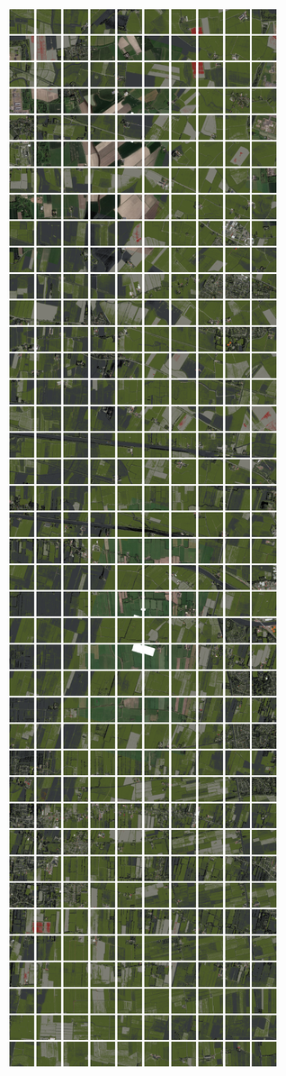 <html>
<div>
<img src="https://github.com/HakkaTjakka/NL_TILE_MAP/blob/main/18/644/-1068/r.6440.-10680.png" height="44" width="44">
<img src="https://github.com/HakkaTjakka/NL_TILE_MAP/blob/main/18/644/-1068/r.6441.-10680.png" height="44" width="44">
<img src="https://github.com/HakkaTjakka/NL_TILE_MAP/blob/main/18/644/-1068/r.6442.-10680.png" height="44" width="44">
<img src="https://github.com/HakkaTjakka/NL_TILE_MAP/blob/main/18/644/-1068/r.6443.-10680.png" height="44" width="44">
<img src="https://github.com/HakkaTjakka/NL_TILE_MAP/blob/main/18/644/-1068/r.6444.-10680.png" height="44" width="44">
<img src="https://github.com/HakkaTjakka/NL_TILE_MAP/blob/main/18/644/-1068/r.6445.-10680.png" height="44" width="44">
<img src="https://github.com/HakkaTjakka/NL_TILE_MAP/blob/main/18/644/-1068/r.6446.-10680.png" height="44" width="44">
<img src="https://github.com/HakkaTjakka/NL_TILE_MAP/blob/main/18/644/-1068/r.6447.-10680.png" height="44" width="44">
<img src="https://github.com/HakkaTjakka/NL_TILE_MAP/blob/main/18/644/-1068/r.6448.-10680.png" height="44" width="44">
<img src="https://github.com/HakkaTjakka/NL_TILE_MAP/blob/main/18/644/-1068/r.6449.-10680.png" height="44" width="44">
<img src="https://github.com/HakkaTjakka/NL_TILE_MAP/blob/main/18/645/-1068/r.6450.-10680.png" height="44" width="44">
<img src="https://github.com/HakkaTjakka/NL_TILE_MAP/blob/main/18/645/-1068/r.6451.-10680.png" height="44" width="44">
<img src="https://github.com/HakkaTjakka/NL_TILE_MAP/blob/main/18/645/-1068/r.6452.-10680.png" height="44" width="44">
<img src="https://github.com/HakkaTjakka/NL_TILE_MAP/blob/main/18/645/-1068/r.6453.-10680.png" height="44" width="44">
<img src="https://github.com/HakkaTjakka/NL_TILE_MAP/blob/main/18/645/-1068/r.6454.-10680.png" height="44" width="44">
<img src="https://github.com/HakkaTjakka/NL_TILE_MAP/blob/main/18/645/-1068/r.6455.-10680.png" height="44" width="44">
<img src="https://github.com/HakkaTjakka/NL_TILE_MAP/blob/main/18/645/-1068/r.6456.-10680.png" height="44" width="44">
<img src="https://github.com/HakkaTjakka/NL_TILE_MAP/blob/main/18/645/-1068/r.6457.-10680.png" height="44" width="44">
<img src="https://github.com/HakkaTjakka/NL_TILE_MAP/blob/main/18/645/-1068/r.6458.-10680.png" height="44" width="44">
<img src="https://github.com/HakkaTjakka/NL_TILE_MAP/blob/main/18/645/-1068/r.6459.-10680.png" height="44" width="44">
<br>
<img src="https://github.com/HakkaTjakka/NL_TILE_MAP/blob/main/18/644/-1068/r.6440.-10679.png" height="44" width="44">
<img src="https://github.com/HakkaTjakka/NL_TILE_MAP/blob/main/18/644/-1068/r.6441.-10679.png" height="44" width="44">
<img src="https://github.com/HakkaTjakka/NL_TILE_MAP/blob/main/18/644/-1068/r.6442.-10679.png" height="44" width="44">
<img src="https://github.com/HakkaTjakka/NL_TILE_MAP/blob/main/18/644/-1068/r.6443.-10679.png" height="44" width="44">
<img src="https://github.com/HakkaTjakka/NL_TILE_MAP/blob/main/18/644/-1068/r.6444.-10679.png" height="44" width="44">
<img src="https://github.com/HakkaTjakka/NL_TILE_MAP/blob/main/18/644/-1068/r.6445.-10679.png" height="44" width="44">
<img src="https://github.com/HakkaTjakka/NL_TILE_MAP/blob/main/18/644/-1068/r.6446.-10679.png" height="44" width="44">
<img src="https://github.com/HakkaTjakka/NL_TILE_MAP/blob/main/18/644/-1068/r.6447.-10679.png" height="44" width="44">
<img src="https://github.com/HakkaTjakka/NL_TILE_MAP/blob/main/18/644/-1068/r.6448.-10679.png" height="44" width="44">
<img src="https://github.com/HakkaTjakka/NL_TILE_MAP/blob/main/18/644/-1068/r.6449.-10679.png" height="44" width="44">
<img src="https://github.com/HakkaTjakka/NL_TILE_MAP/blob/main/18/645/-1068/r.6450.-10679.png" height="44" width="44">
<img src="https://github.com/HakkaTjakka/NL_TILE_MAP/blob/main/18/645/-1068/r.6451.-10679.png" height="44" width="44">
<img src="https://github.com/HakkaTjakka/NL_TILE_MAP/blob/main/18/645/-1068/r.6452.-10679.png" height="44" width="44">
<img src="https://github.com/HakkaTjakka/NL_TILE_MAP/blob/main/18/645/-1068/r.6453.-10679.png" height="44" width="44">
<img src="https://github.com/HakkaTjakka/NL_TILE_MAP/blob/main/18/645/-1068/r.6454.-10679.png" height="44" width="44">
<img src="https://github.com/HakkaTjakka/NL_TILE_MAP/blob/main/18/645/-1068/r.6455.-10679.png" height="44" width="44">
<img src="https://github.com/HakkaTjakka/NL_TILE_MAP/blob/main/18/645/-1068/r.6456.-10679.png" height="44" width="44">
<img src="https://github.com/HakkaTjakka/NL_TILE_MAP/blob/main/18/645/-1068/r.6457.-10679.png" height="44" width="44">
<img src="https://github.com/HakkaTjakka/NL_TILE_MAP/blob/main/18/645/-1068/r.6458.-10679.png" height="44" width="44">
<img src="https://github.com/HakkaTjakka/NL_TILE_MAP/blob/main/18/645/-1068/r.6459.-10679.png" height="44" width="44">
<br>
<img src="https://github.com/HakkaTjakka/NL_TILE_MAP/blob/main/18/644/-1068/r.6440.-10678.png" height="44" width="44">
<img src="https://github.com/HakkaTjakka/NL_TILE_MAP/blob/main/18/644/-1068/r.6441.-10678.png" height="44" width="44">
<img src="https://github.com/HakkaTjakka/NL_TILE_MAP/blob/main/18/644/-1068/r.6442.-10678.png" height="44" width="44">
<img src="https://github.com/HakkaTjakka/NL_TILE_MAP/blob/main/18/644/-1068/r.6443.-10678.png" height="44" width="44">
<img src="https://github.com/HakkaTjakka/NL_TILE_MAP/blob/main/18/644/-1068/r.6444.-10678.png" height="44" width="44">
<img src="https://github.com/HakkaTjakka/NL_TILE_MAP/blob/main/18/644/-1068/r.6445.-10678.png" height="44" width="44">
<img src="https://github.com/HakkaTjakka/NL_TILE_MAP/blob/main/18/644/-1068/r.6446.-10678.png" height="44" width="44">
<img src="https://github.com/HakkaTjakka/NL_TILE_MAP/blob/main/18/644/-1068/r.6447.-10678.png" height="44" width="44">
<img src="https://github.com/HakkaTjakka/NL_TILE_MAP/blob/main/18/644/-1068/r.6448.-10678.png" height="44" width="44">
<img src="https://github.com/HakkaTjakka/NL_TILE_MAP/blob/main/18/644/-1068/r.6449.-10678.png" height="44" width="44">
<img src="https://github.com/HakkaTjakka/NL_TILE_MAP/blob/main/18/645/-1068/r.6450.-10678.png" height="44" width="44">
<img src="https://github.com/HakkaTjakka/NL_TILE_MAP/blob/main/18/645/-1068/r.6451.-10678.png" height="44" width="44">
<img src="https://github.com/HakkaTjakka/NL_TILE_MAP/blob/main/18/645/-1068/r.6452.-10678.png" height="44" width="44">
<img src="https://github.com/HakkaTjakka/NL_TILE_MAP/blob/main/18/645/-1068/r.6453.-10678.png" height="44" width="44">
<img src="https://github.com/HakkaTjakka/NL_TILE_MAP/blob/main/18/645/-1068/r.6454.-10678.png" height="44" width="44">
<img src="https://github.com/HakkaTjakka/NL_TILE_MAP/blob/main/18/645/-1068/r.6455.-10678.png" height="44" width="44">
<img src="https://github.com/HakkaTjakka/NL_TILE_MAP/blob/main/18/645/-1068/r.6456.-10678.png" height="44" width="44">
<img src="https://github.com/HakkaTjakka/NL_TILE_MAP/blob/main/18/645/-1068/r.6457.-10678.png" height="44" width="44">
<img src="https://github.com/HakkaTjakka/NL_TILE_MAP/blob/main/18/645/-1068/r.6458.-10678.png" height="44" width="44">
<img src="https://github.com/HakkaTjakka/NL_TILE_MAP/blob/main/18/645/-1068/r.6459.-10678.png" height="44" width="44">
<br>
<img src="https://github.com/HakkaTjakka/NL_TILE_MAP/blob/main/18/644/-1068/r.6440.-10677.png" height="44" width="44">
<img src="https://github.com/HakkaTjakka/NL_TILE_MAP/blob/main/18/644/-1068/r.6441.-10677.png" height="44" width="44">
<img src="https://github.com/HakkaTjakka/NL_TILE_MAP/blob/main/18/644/-1068/r.6442.-10677.png" height="44" width="44">
<img src="https://github.com/HakkaTjakka/NL_TILE_MAP/blob/main/18/644/-1068/r.6443.-10677.png" height="44" width="44">
<img src="https://github.com/HakkaTjakka/NL_TILE_MAP/blob/main/18/644/-1068/r.6444.-10677.png" height="44" width="44">
<img src="https://github.com/HakkaTjakka/NL_TILE_MAP/blob/main/18/644/-1068/r.6445.-10677.png" height="44" width="44">
<img src="https://github.com/HakkaTjakka/NL_TILE_MAP/blob/main/18/644/-1068/r.6446.-10677.png" height="44" width="44">
<img src="https://github.com/HakkaTjakka/NL_TILE_MAP/blob/main/18/644/-1068/r.6447.-10677.png" height="44" width="44">
<img src="https://github.com/HakkaTjakka/NL_TILE_MAP/blob/main/18/644/-1068/r.6448.-10677.png" height="44" width="44">
<img src="https://github.com/HakkaTjakka/NL_TILE_MAP/blob/main/18/644/-1068/r.6449.-10677.png" height="44" width="44">
<img src="https://github.com/HakkaTjakka/NL_TILE_MAP/blob/main/18/645/-1068/r.6450.-10677.png" height="44" width="44">
<img src="https://github.com/HakkaTjakka/NL_TILE_MAP/blob/main/18/645/-1068/r.6451.-10677.png" height="44" width="44">
<img src="https://github.com/HakkaTjakka/NL_TILE_MAP/blob/main/18/645/-1068/r.6452.-10677.png" height="44" width="44">
<img src="https://github.com/HakkaTjakka/NL_TILE_MAP/blob/main/18/645/-1068/r.6453.-10677.png" height="44" width="44">
<img src="https://github.com/HakkaTjakka/NL_TILE_MAP/blob/main/18/645/-1068/r.6454.-10677.png" height="44" width="44">
<img src="https://github.com/HakkaTjakka/NL_TILE_MAP/blob/main/18/645/-1068/r.6455.-10677.png" height="44" width="44">
<img src="https://github.com/HakkaTjakka/NL_TILE_MAP/blob/main/18/645/-1068/r.6456.-10677.png" height="44" width="44">
<img src="https://github.com/HakkaTjakka/NL_TILE_MAP/blob/main/18/645/-1068/r.6457.-10677.png" height="44" width="44">
<img src="https://github.com/HakkaTjakka/NL_TILE_MAP/blob/main/18/645/-1068/r.6458.-10677.png" height="44" width="44">
<img src="https://github.com/HakkaTjakka/NL_TILE_MAP/blob/main/18/645/-1068/r.6459.-10677.png" height="44" width="44">
<br>
<img src="https://github.com/HakkaTjakka/NL_TILE_MAP/blob/main/18/644/-1068/r.6440.-10676.png" height="44" width="44">
<img src="https://github.com/HakkaTjakka/NL_TILE_MAP/blob/main/18/644/-1068/r.6441.-10676.png" height="44" width="44">
<img src="https://github.com/HakkaTjakka/NL_TILE_MAP/blob/main/18/644/-1068/r.6442.-10676.png" height="44" width="44">
<img src="https://github.com/HakkaTjakka/NL_TILE_MAP/blob/main/18/644/-1068/r.6443.-10676.png" height="44" width="44">
<img src="https://github.com/HakkaTjakka/NL_TILE_MAP/blob/main/18/644/-1068/r.6444.-10676.png" height="44" width="44">
<img src="https://github.com/HakkaTjakka/NL_TILE_MAP/blob/main/18/644/-1068/r.6445.-10676.png" height="44" width="44">
<img src="https://github.com/HakkaTjakka/NL_TILE_MAP/blob/main/18/644/-1068/r.6446.-10676.png" height="44" width="44">
<img src="https://github.com/HakkaTjakka/NL_TILE_MAP/blob/main/18/644/-1068/r.6447.-10676.png" height="44" width="44">
<img src="https://github.com/HakkaTjakka/NL_TILE_MAP/blob/main/18/644/-1068/r.6448.-10676.png" height="44" width="44">
<img src="https://github.com/HakkaTjakka/NL_TILE_MAP/blob/main/18/644/-1068/r.6449.-10676.png" height="44" width="44">
<img src="https://github.com/HakkaTjakka/NL_TILE_MAP/blob/main/18/645/-1068/r.6450.-10676.png" height="44" width="44">
<img src="https://github.com/HakkaTjakka/NL_TILE_MAP/blob/main/18/645/-1068/r.6451.-10676.png" height="44" width="44">
<img src="https://github.com/HakkaTjakka/NL_TILE_MAP/blob/main/18/645/-1068/r.6452.-10676.png" height="44" width="44">
<img src="https://github.com/HakkaTjakka/NL_TILE_MAP/blob/main/18/645/-1068/r.6453.-10676.png" height="44" width="44">
<img src="https://github.com/HakkaTjakka/NL_TILE_MAP/blob/main/18/645/-1068/r.6454.-10676.png" height="44" width="44">
<img src="https://github.com/HakkaTjakka/NL_TILE_MAP/blob/main/18/645/-1068/r.6455.-10676.png" height="44" width="44">
<img src="https://github.com/HakkaTjakka/NL_TILE_MAP/blob/main/18/645/-1068/r.6456.-10676.png" height="44" width="44">
<img src="https://github.com/HakkaTjakka/NL_TILE_MAP/blob/main/18/645/-1068/r.6457.-10676.png" height="44" width="44">
<img src="https://github.com/HakkaTjakka/NL_TILE_MAP/blob/main/18/645/-1068/r.6458.-10676.png" height="44" width="44">
<img src="https://github.com/HakkaTjakka/NL_TILE_MAP/blob/main/18/645/-1068/r.6459.-10676.png" height="44" width="44">
<br>
<img src="https://github.com/HakkaTjakka/NL_TILE_MAP/blob/main/18/644/-1068/r.6440.-10675.png" height="44" width="44">
<img src="https://github.com/HakkaTjakka/NL_TILE_MAP/blob/main/18/644/-1068/r.6441.-10675.png" height="44" width="44">
<img src="https://github.com/HakkaTjakka/NL_TILE_MAP/blob/main/18/644/-1068/r.6442.-10675.png" height="44" width="44">
<img src="https://github.com/HakkaTjakka/NL_TILE_MAP/blob/main/18/644/-1068/r.6443.-10675.png" height="44" width="44">
<img src="https://github.com/HakkaTjakka/NL_TILE_MAP/blob/main/18/644/-1068/r.6444.-10675.png" height="44" width="44">
<img src="https://github.com/HakkaTjakka/NL_TILE_MAP/blob/main/18/644/-1068/r.6445.-10675.png" height="44" width="44">
<img src="https://github.com/HakkaTjakka/NL_TILE_MAP/blob/main/18/644/-1068/r.6446.-10675.png" height="44" width="44">
<img src="https://github.com/HakkaTjakka/NL_TILE_MAP/blob/main/18/644/-1068/r.6447.-10675.png" height="44" width="44">
<img src="https://github.com/HakkaTjakka/NL_TILE_MAP/blob/main/18/644/-1068/r.6448.-10675.png" height="44" width="44">
<img src="https://github.com/HakkaTjakka/NL_TILE_MAP/blob/main/18/644/-1068/r.6449.-10675.png" height="44" width="44">
<img src="https://github.com/HakkaTjakka/NL_TILE_MAP/blob/main/18/645/-1068/r.6450.-10675.png" height="44" width="44">
<img src="https://github.com/HakkaTjakka/NL_TILE_MAP/blob/main/18/645/-1068/r.6451.-10675.png" height="44" width="44">
<img src="https://github.com/HakkaTjakka/NL_TILE_MAP/blob/main/18/645/-1068/r.6452.-10675.png" height="44" width="44">
<img src="https://github.com/HakkaTjakka/NL_TILE_MAP/blob/main/18/645/-1068/r.6453.-10675.png" height="44" width="44">
<img src="https://github.com/HakkaTjakka/NL_TILE_MAP/blob/main/18/645/-1068/r.6454.-10675.png" height="44" width="44">
<img src="https://github.com/HakkaTjakka/NL_TILE_MAP/blob/main/18/645/-1068/r.6455.-10675.png" height="44" width="44">
<img src="https://github.com/HakkaTjakka/NL_TILE_MAP/blob/main/18/645/-1068/r.6456.-10675.png" height="44" width="44">
<img src="https://github.com/HakkaTjakka/NL_TILE_MAP/blob/main/18/645/-1068/r.6457.-10675.png" height="44" width="44">
<img src="https://github.com/HakkaTjakka/NL_TILE_MAP/blob/main/18/645/-1068/r.6458.-10675.png" height="44" width="44">
<img src="https://github.com/HakkaTjakka/NL_TILE_MAP/blob/main/18/645/-1068/r.6459.-10675.png" height="44" width="44">
<br>
<img src="https://github.com/HakkaTjakka/NL_TILE_MAP/blob/main/18/644/-1068/r.6440.-10674.png" height="44" width="44">
<img src="https://github.com/HakkaTjakka/NL_TILE_MAP/blob/main/18/644/-1068/r.6441.-10674.png" height="44" width="44">
<img src="https://github.com/HakkaTjakka/NL_TILE_MAP/blob/main/18/644/-1068/r.6442.-10674.png" height="44" width="44">
<img src="https://github.com/HakkaTjakka/NL_TILE_MAP/blob/main/18/644/-1068/r.6443.-10674.png" height="44" width="44">
<img src="https://github.com/HakkaTjakka/NL_TILE_MAP/blob/main/18/644/-1068/r.6444.-10674.png" height="44" width="44">
<img src="https://github.com/HakkaTjakka/NL_TILE_MAP/blob/main/18/644/-1068/r.6445.-10674.png" height="44" width="44">
<img src="https://github.com/HakkaTjakka/NL_TILE_MAP/blob/main/18/644/-1068/r.6446.-10674.png" height="44" width="44">
<img src="https://github.com/HakkaTjakka/NL_TILE_MAP/blob/main/18/644/-1068/r.6447.-10674.png" height="44" width="44">
<img src="https://github.com/HakkaTjakka/NL_TILE_MAP/blob/main/18/644/-1068/r.6448.-10674.png" height="44" width="44">
<img src="https://github.com/HakkaTjakka/NL_TILE_MAP/blob/main/18/644/-1068/r.6449.-10674.png" height="44" width="44">
<img src="https://github.com/HakkaTjakka/NL_TILE_MAP/blob/main/18/645/-1068/r.6450.-10674.png" height="44" width="44">
<img src="https://github.com/HakkaTjakka/NL_TILE_MAP/blob/main/18/645/-1068/r.6451.-10674.png" height="44" width="44">
<img src="https://github.com/HakkaTjakka/NL_TILE_MAP/blob/main/18/645/-1068/r.6452.-10674.png" height="44" width="44">
<img src="https://github.com/HakkaTjakka/NL_TILE_MAP/blob/main/18/645/-1068/r.6453.-10674.png" height="44" width="44">
<img src="https://github.com/HakkaTjakka/NL_TILE_MAP/blob/main/18/645/-1068/r.6454.-10674.png" height="44" width="44">
<img src="https://github.com/HakkaTjakka/NL_TILE_MAP/blob/main/18/645/-1068/r.6455.-10674.png" height="44" width="44">
<img src="https://github.com/HakkaTjakka/NL_TILE_MAP/blob/main/18/645/-1068/r.6456.-10674.png" height="44" width="44">
<img src="https://github.com/HakkaTjakka/NL_TILE_MAP/blob/main/18/645/-1068/r.6457.-10674.png" height="44" width="44">
<img src="https://github.com/HakkaTjakka/NL_TILE_MAP/blob/main/18/645/-1068/r.6458.-10674.png" height="44" width="44">
<img src="https://github.com/HakkaTjakka/NL_TILE_MAP/blob/main/18/645/-1068/r.6459.-10674.png" height="44" width="44">
<br>
<img src="https://github.com/HakkaTjakka/NL_TILE_MAP/blob/main/18/644/-1068/r.6440.-10673.png" height="44" width="44">
<img src="https://github.com/HakkaTjakka/NL_TILE_MAP/blob/main/18/644/-1068/r.6441.-10673.png" height="44" width="44">
<img src="https://github.com/HakkaTjakka/NL_TILE_MAP/blob/main/18/644/-1068/r.6442.-10673.png" height="44" width="44">
<img src="https://github.com/HakkaTjakka/NL_TILE_MAP/blob/main/18/644/-1068/r.6443.-10673.png" height="44" width="44">
<img src="https://github.com/HakkaTjakka/NL_TILE_MAP/blob/main/18/644/-1068/r.6444.-10673.png" height="44" width="44">
<img src="https://github.com/HakkaTjakka/NL_TILE_MAP/blob/main/18/644/-1068/r.6445.-10673.png" height="44" width="44">
<img src="https://github.com/HakkaTjakka/NL_TILE_MAP/blob/main/18/644/-1068/r.6446.-10673.png" height="44" width="44">
<img src="https://github.com/HakkaTjakka/NL_TILE_MAP/blob/main/18/644/-1068/r.6447.-10673.png" height="44" width="44">
<img src="https://github.com/HakkaTjakka/NL_TILE_MAP/blob/main/18/644/-1068/r.6448.-10673.png" height="44" width="44">
<img src="https://github.com/HakkaTjakka/NL_TILE_MAP/blob/main/18/644/-1068/r.6449.-10673.png" height="44" width="44">
<img src="https://github.com/HakkaTjakka/NL_TILE_MAP/blob/main/18/645/-1068/r.6450.-10673.png" height="44" width="44">
<img src="https://github.com/HakkaTjakka/NL_TILE_MAP/blob/main/18/645/-1068/r.6451.-10673.png" height="44" width="44">
<img src="https://github.com/HakkaTjakka/NL_TILE_MAP/blob/main/18/645/-1068/r.6452.-10673.png" height="44" width="44">
<img src="https://github.com/HakkaTjakka/NL_TILE_MAP/blob/main/18/645/-1068/r.6453.-10673.png" height="44" width="44">
<img src="https://github.com/HakkaTjakka/NL_TILE_MAP/blob/main/18/645/-1068/r.6454.-10673.png" height="44" width="44">
<img src="https://github.com/HakkaTjakka/NL_TILE_MAP/blob/main/18/645/-1068/r.6455.-10673.png" height="44" width="44">
<img src="https://github.com/HakkaTjakka/NL_TILE_MAP/blob/main/18/645/-1068/r.6456.-10673.png" height="44" width="44">
<img src="https://github.com/HakkaTjakka/NL_TILE_MAP/blob/main/18/645/-1068/r.6457.-10673.png" height="44" width="44">
<img src="https://github.com/HakkaTjakka/NL_TILE_MAP/blob/main/18/645/-1068/r.6458.-10673.png" height="44" width="44">
<img src="https://github.com/HakkaTjakka/NL_TILE_MAP/blob/main/18/645/-1068/r.6459.-10673.png" height="44" width="44">
<br>
<img src="https://github.com/HakkaTjakka/NL_TILE_MAP/blob/main/18/644/-1068/r.6440.-10672.png" height="44" width="44">
<img src="https://github.com/HakkaTjakka/NL_TILE_MAP/blob/main/18/644/-1068/r.6441.-10672.png" height="44" width="44">
<img src="https://github.com/HakkaTjakka/NL_TILE_MAP/blob/main/18/644/-1068/r.6442.-10672.png" height="44" width="44">
<img src="https://github.com/HakkaTjakka/NL_TILE_MAP/blob/main/18/644/-1068/r.6443.-10672.png" height="44" width="44">
<img src="https://github.com/HakkaTjakka/NL_TILE_MAP/blob/main/18/644/-1068/r.6444.-10672.png" height="44" width="44">
<img src="https://github.com/HakkaTjakka/NL_TILE_MAP/blob/main/18/644/-1068/r.6445.-10672.png" height="44" width="44">
<img src="https://github.com/HakkaTjakka/NL_TILE_MAP/blob/main/18/644/-1068/r.6446.-10672.png" height="44" width="44">
<img src="https://github.com/HakkaTjakka/NL_TILE_MAP/blob/main/18/644/-1068/r.6447.-10672.png" height="44" width="44">
<img src="https://github.com/HakkaTjakka/NL_TILE_MAP/blob/main/18/644/-1068/r.6448.-10672.png" height="44" width="44">
<img src="https://github.com/HakkaTjakka/NL_TILE_MAP/blob/main/18/644/-1068/r.6449.-10672.png" height="44" width="44">
<img src="https://github.com/HakkaTjakka/NL_TILE_MAP/blob/main/18/645/-1068/r.6450.-10672.png" height="44" width="44">
<img src="https://github.com/HakkaTjakka/NL_TILE_MAP/blob/main/18/645/-1068/r.6451.-10672.png" height="44" width="44">
<img src="https://github.com/HakkaTjakka/NL_TILE_MAP/blob/main/18/645/-1068/r.6452.-10672.png" height="44" width="44">
<img src="https://github.com/HakkaTjakka/NL_TILE_MAP/blob/main/18/645/-1068/r.6453.-10672.png" height="44" width="44">
<img src="https://github.com/HakkaTjakka/NL_TILE_MAP/blob/main/18/645/-1068/r.6454.-10672.png" height="44" width="44">
<img src="https://github.com/HakkaTjakka/NL_TILE_MAP/blob/main/18/645/-1068/r.6455.-10672.png" height="44" width="44">
<img src="https://github.com/HakkaTjakka/NL_TILE_MAP/blob/main/18/645/-1068/r.6456.-10672.png" height="44" width="44">
<img src="https://github.com/HakkaTjakka/NL_TILE_MAP/blob/main/18/645/-1068/r.6457.-10672.png" height="44" width="44">
<img src="https://github.com/HakkaTjakka/NL_TILE_MAP/blob/main/18/645/-1068/r.6458.-10672.png" height="44" width="44">
<img src="https://github.com/HakkaTjakka/NL_TILE_MAP/blob/main/18/645/-1068/r.6459.-10672.png" height="44" width="44">
<br>
<img src="https://github.com/HakkaTjakka/NL_TILE_MAP/blob/main/18/644/-1068/r.6440.-10671.png" height="44" width="44">
<img src="https://github.com/HakkaTjakka/NL_TILE_MAP/blob/main/18/644/-1068/r.6441.-10671.png" height="44" width="44">
<img src="https://github.com/HakkaTjakka/NL_TILE_MAP/blob/main/18/644/-1068/r.6442.-10671.png" height="44" width="44">
<img src="https://github.com/HakkaTjakka/NL_TILE_MAP/blob/main/18/644/-1068/r.6443.-10671.png" height="44" width="44">
<img src="https://github.com/HakkaTjakka/NL_TILE_MAP/blob/main/18/644/-1068/r.6444.-10671.png" height="44" width="44">
<img src="https://github.com/HakkaTjakka/NL_TILE_MAP/blob/main/18/644/-1068/r.6445.-10671.png" height="44" width="44">
<img src="https://github.com/HakkaTjakka/NL_TILE_MAP/blob/main/18/644/-1068/r.6446.-10671.png" height="44" width="44">
<img src="https://github.com/HakkaTjakka/NL_TILE_MAP/blob/main/18/644/-1068/r.6447.-10671.png" height="44" width="44">
<img src="https://github.com/HakkaTjakka/NL_TILE_MAP/blob/main/18/644/-1068/r.6448.-10671.png" height="44" width="44">
<img src="https://github.com/HakkaTjakka/NL_TILE_MAP/blob/main/18/644/-1068/r.6449.-10671.png" height="44" width="44">
<img src="https://github.com/HakkaTjakka/NL_TILE_MAP/blob/main/18/645/-1068/r.6450.-10671.png" height="44" width="44">
<img src="https://github.com/HakkaTjakka/NL_TILE_MAP/blob/main/18/645/-1068/r.6451.-10671.png" height="44" width="44">
<img src="https://github.com/HakkaTjakka/NL_TILE_MAP/blob/main/18/645/-1068/r.6452.-10671.png" height="44" width="44">
<img src="https://github.com/HakkaTjakka/NL_TILE_MAP/blob/main/18/645/-1068/r.6453.-10671.png" height="44" width="44">
<img src="https://github.com/HakkaTjakka/NL_TILE_MAP/blob/main/18/645/-1068/r.6454.-10671.png" height="44" width="44">
<img src="https://github.com/HakkaTjakka/NL_TILE_MAP/blob/main/18/645/-1068/r.6455.-10671.png" height="44" width="44">
<img src="https://github.com/HakkaTjakka/NL_TILE_MAP/blob/main/18/645/-1068/r.6456.-10671.png" height="44" width="44">
<img src="https://github.com/HakkaTjakka/NL_TILE_MAP/blob/main/18/645/-1068/r.6457.-10671.png" height="44" width="44">
<img src="https://github.com/HakkaTjakka/NL_TILE_MAP/blob/main/18/645/-1068/r.6458.-10671.png" height="44" width="44">
<img src="https://github.com/HakkaTjakka/NL_TILE_MAP/blob/main/18/645/-1068/r.6459.-10671.png" height="44" width="44">
<br>
<img src="https://github.com/HakkaTjakka/NL_TILE_MAP/blob/main/18/644/-1067/r.6440.-10670.png" height="44" width="44">
<img src="https://github.com/HakkaTjakka/NL_TILE_MAP/blob/main/18/644/-1067/r.6441.-10670.png" height="44" width="44">
<img src="https://github.com/HakkaTjakka/NL_TILE_MAP/blob/main/18/644/-1067/r.6442.-10670.png" height="44" width="44">
<img src="https://github.com/HakkaTjakka/NL_TILE_MAP/blob/main/18/644/-1067/r.6443.-10670.png" height="44" width="44">
<img src="https://github.com/HakkaTjakka/NL_TILE_MAP/blob/main/18/644/-1067/r.6444.-10670.png" height="44" width="44">
<img src="https://github.com/HakkaTjakka/NL_TILE_MAP/blob/main/18/644/-1067/r.6445.-10670.png" height="44" width="44">
<img src="https://github.com/HakkaTjakka/NL_TILE_MAP/blob/main/18/644/-1067/r.6446.-10670.png" height="44" width="44">
<img src="https://github.com/HakkaTjakka/NL_TILE_MAP/blob/main/18/644/-1067/r.6447.-10670.png" height="44" width="44">
<img src="https://github.com/HakkaTjakka/NL_TILE_MAP/blob/main/18/644/-1067/r.6448.-10670.png" height="44" width="44">
<img src="https://github.com/HakkaTjakka/NL_TILE_MAP/blob/main/18/644/-1067/r.6449.-10670.png" height="44" width="44">
<img src="https://github.com/HakkaTjakka/NL_TILE_MAP/blob/main/18/645/-1067/r.6450.-10670.png" height="44" width="44">
<img src="https://github.com/HakkaTjakka/NL_TILE_MAP/blob/main/18/645/-1067/r.6451.-10670.png" height="44" width="44">
<img src="https://github.com/HakkaTjakka/NL_TILE_MAP/blob/main/18/645/-1067/r.6452.-10670.png" height="44" width="44">
<img src="https://github.com/HakkaTjakka/NL_TILE_MAP/blob/main/18/645/-1067/r.6453.-10670.png" height="44" width="44">
<img src="https://github.com/HakkaTjakka/NL_TILE_MAP/blob/main/18/645/-1067/r.6454.-10670.png" height="44" width="44">
<img src="https://github.com/HakkaTjakka/NL_TILE_MAP/blob/main/18/645/-1067/r.6455.-10670.png" height="44" width="44">
<img src="https://github.com/HakkaTjakka/NL_TILE_MAP/blob/main/18/645/-1067/r.6456.-10670.png" height="44" width="44">
<img src="https://github.com/HakkaTjakka/NL_TILE_MAP/blob/main/18/645/-1067/r.6457.-10670.png" height="44" width="44">
<img src="https://github.com/HakkaTjakka/NL_TILE_MAP/blob/main/18/645/-1067/r.6458.-10670.png" height="44" width="44">
<img src="https://github.com/HakkaTjakka/NL_TILE_MAP/blob/main/18/645/-1067/r.6459.-10670.png" height="44" width="44">
<br>
<img src="https://github.com/HakkaTjakka/NL_TILE_MAP/blob/main/18/644/-1067/r.6440.-10669.png" height="44" width="44">
<img src="https://github.com/HakkaTjakka/NL_TILE_MAP/blob/main/18/644/-1067/r.6441.-10669.png" height="44" width="44">
<img src="https://github.com/HakkaTjakka/NL_TILE_MAP/blob/main/18/644/-1067/r.6442.-10669.png" height="44" width="44">
<img src="https://github.com/HakkaTjakka/NL_TILE_MAP/blob/main/18/644/-1067/r.6443.-10669.png" height="44" width="44">
<img src="https://github.com/HakkaTjakka/NL_TILE_MAP/blob/main/18/644/-1067/r.6444.-10669.png" height="44" width="44">
<img src="https://github.com/HakkaTjakka/NL_TILE_MAP/blob/main/18/644/-1067/r.6445.-10669.png" height="44" width="44">
<img src="https://github.com/HakkaTjakka/NL_TILE_MAP/blob/main/18/644/-1067/r.6446.-10669.png" height="44" width="44">
<img src="https://github.com/HakkaTjakka/NL_TILE_MAP/blob/main/18/644/-1067/r.6447.-10669.png" height="44" width="44">
<img src="https://github.com/HakkaTjakka/NL_TILE_MAP/blob/main/18/644/-1067/r.6448.-10669.png" height="44" width="44">
<img src="https://github.com/HakkaTjakka/NL_TILE_MAP/blob/main/18/644/-1067/r.6449.-10669.png" height="44" width="44">
<img src="https://github.com/HakkaTjakka/NL_TILE_MAP/blob/main/18/645/-1067/r.6450.-10669.png" height="44" width="44">
<img src="https://github.com/HakkaTjakka/NL_TILE_MAP/blob/main/18/645/-1067/r.6451.-10669.png" height="44" width="44">
<img src="https://github.com/HakkaTjakka/NL_TILE_MAP/blob/main/18/645/-1067/r.6452.-10669.png" height="44" width="44">
<img src="https://github.com/HakkaTjakka/NL_TILE_MAP/blob/main/18/645/-1067/r.6453.-10669.png" height="44" width="44">
<img src="https://github.com/HakkaTjakka/NL_TILE_MAP/blob/main/18/645/-1067/r.6454.-10669.png" height="44" width="44">
<img src="https://github.com/HakkaTjakka/NL_TILE_MAP/blob/main/18/645/-1067/r.6455.-10669.png" height="44" width="44">
<img src="https://github.com/HakkaTjakka/NL_TILE_MAP/blob/main/18/645/-1067/r.6456.-10669.png" height="44" width="44">
<img src="https://github.com/HakkaTjakka/NL_TILE_MAP/blob/main/18/645/-1067/r.6457.-10669.png" height="44" width="44">
<img src="https://github.com/HakkaTjakka/NL_TILE_MAP/blob/main/18/645/-1067/r.6458.-10669.png" height="44" width="44">
<img src="https://github.com/HakkaTjakka/NL_TILE_MAP/blob/main/18/645/-1067/r.6459.-10669.png" height="44" width="44">
<br>
<img src="https://github.com/HakkaTjakka/NL_TILE_MAP/blob/main/18/644/-1067/r.6440.-10668.png" height="44" width="44">
<img src="https://github.com/HakkaTjakka/NL_TILE_MAP/blob/main/18/644/-1067/r.6441.-10668.png" height="44" width="44">
<img src="https://github.com/HakkaTjakka/NL_TILE_MAP/blob/main/18/644/-1067/r.6442.-10668.png" height="44" width="44">
<img src="https://github.com/HakkaTjakka/NL_TILE_MAP/blob/main/18/644/-1067/r.6443.-10668.png" height="44" width="44">
<img src="https://github.com/HakkaTjakka/NL_TILE_MAP/blob/main/18/644/-1067/r.6444.-10668.png" height="44" width="44">
<img src="https://github.com/HakkaTjakka/NL_TILE_MAP/blob/main/18/644/-1067/r.6445.-10668.png" height="44" width="44">
<img src="https://github.com/HakkaTjakka/NL_TILE_MAP/blob/main/18/644/-1067/r.6446.-10668.png" height="44" width="44">
<img src="https://github.com/HakkaTjakka/NL_TILE_MAP/blob/main/18/644/-1067/r.6447.-10668.png" height="44" width="44">
<img src="https://github.com/HakkaTjakka/NL_TILE_MAP/blob/main/18/644/-1067/r.6448.-10668.png" height="44" width="44">
<img src="https://github.com/HakkaTjakka/NL_TILE_MAP/blob/main/18/644/-1067/r.6449.-10668.png" height="44" width="44">
<img src="https://github.com/HakkaTjakka/NL_TILE_MAP/blob/main/18/645/-1067/r.6450.-10668.png" height="44" width="44">
<img src="https://github.com/HakkaTjakka/NL_TILE_MAP/blob/main/18/645/-1067/r.6451.-10668.png" height="44" width="44">
<img src="https://github.com/HakkaTjakka/NL_TILE_MAP/blob/main/18/645/-1067/r.6452.-10668.png" height="44" width="44">
<img src="https://github.com/HakkaTjakka/NL_TILE_MAP/blob/main/18/645/-1067/r.6453.-10668.png" height="44" width="44">
<img src="https://github.com/HakkaTjakka/NL_TILE_MAP/blob/main/18/645/-1067/r.6454.-10668.png" height="44" width="44">
<img src="https://github.com/HakkaTjakka/NL_TILE_MAP/blob/main/18/645/-1067/r.6455.-10668.png" height="44" width="44">
<img src="https://github.com/HakkaTjakka/NL_TILE_MAP/blob/main/18/645/-1067/r.6456.-10668.png" height="44" width="44">
<img src="https://github.com/HakkaTjakka/NL_TILE_MAP/blob/main/18/645/-1067/r.6457.-10668.png" height="44" width="44">
<img src="https://github.com/HakkaTjakka/NL_TILE_MAP/blob/main/18/645/-1067/r.6458.-10668.png" height="44" width="44">
<img src="https://github.com/HakkaTjakka/NL_TILE_MAP/blob/main/18/645/-1067/r.6459.-10668.png" height="44" width="44">
<br>
<img src="https://github.com/HakkaTjakka/NL_TILE_MAP/blob/main/18/644/-1067/r.6440.-10667.png" height="44" width="44">
<img src="https://github.com/HakkaTjakka/NL_TILE_MAP/blob/main/18/644/-1067/r.6441.-10667.png" height="44" width="44">
<img src="https://github.com/HakkaTjakka/NL_TILE_MAP/blob/main/18/644/-1067/r.6442.-10667.png" height="44" width="44">
<img src="https://github.com/HakkaTjakka/NL_TILE_MAP/blob/main/18/644/-1067/r.6443.-10667.png" height="44" width="44">
<img src="https://github.com/HakkaTjakka/NL_TILE_MAP/blob/main/18/644/-1067/r.6444.-10667.png" height="44" width="44">
<img src="https://github.com/HakkaTjakka/NL_TILE_MAP/blob/main/18/644/-1067/r.6445.-10667.png" height="44" width="44">
<img src="https://github.com/HakkaTjakka/NL_TILE_MAP/blob/main/18/644/-1067/r.6446.-10667.png" height="44" width="44">
<img src="https://github.com/HakkaTjakka/NL_TILE_MAP/blob/main/18/644/-1067/r.6447.-10667.png" height="44" width="44">
<img src="https://github.com/HakkaTjakka/NL_TILE_MAP/blob/main/18/644/-1067/r.6448.-10667.png" height="44" width="44">
<img src="https://github.com/HakkaTjakka/NL_TILE_MAP/blob/main/18/644/-1067/r.6449.-10667.png" height="44" width="44">
<img src="https://github.com/HakkaTjakka/NL_TILE_MAP/blob/main/18/645/-1067/r.6450.-10667.png" height="44" width="44">
<img src="https://github.com/HakkaTjakka/NL_TILE_MAP/blob/main/18/645/-1067/r.6451.-10667.png" height="44" width="44">
<img src="https://github.com/HakkaTjakka/NL_TILE_MAP/blob/main/18/645/-1067/r.6452.-10667.png" height="44" width="44">
<img src="https://github.com/HakkaTjakka/NL_TILE_MAP/blob/main/18/645/-1067/r.6453.-10667.png" height="44" width="44">
<img src="https://github.com/HakkaTjakka/NL_TILE_MAP/blob/main/18/645/-1067/r.6454.-10667.png" height="44" width="44">
<img src="https://github.com/HakkaTjakka/NL_TILE_MAP/blob/main/18/645/-1067/r.6455.-10667.png" height="44" width="44">
<img src="https://github.com/HakkaTjakka/NL_TILE_MAP/blob/main/18/645/-1067/r.6456.-10667.png" height="44" width="44">
<img src="https://github.com/HakkaTjakka/NL_TILE_MAP/blob/main/18/645/-1067/r.6457.-10667.png" height="44" width="44">
<img src="https://github.com/HakkaTjakka/NL_TILE_MAP/blob/main/18/645/-1067/r.6458.-10667.png" height="44" width="44">
<img src="https://github.com/HakkaTjakka/NL_TILE_MAP/blob/main/18/645/-1067/r.6459.-10667.png" height="44" width="44">
<br>
<img src="https://github.com/HakkaTjakka/NL_TILE_MAP/blob/main/18/644/-1067/r.6440.-10666.png" height="44" width="44">
<img src="https://github.com/HakkaTjakka/NL_TILE_MAP/blob/main/18/644/-1067/r.6441.-10666.png" height="44" width="44">
<img src="https://github.com/HakkaTjakka/NL_TILE_MAP/blob/main/18/644/-1067/r.6442.-10666.png" height="44" width="44">
<img src="https://github.com/HakkaTjakka/NL_TILE_MAP/blob/main/18/644/-1067/r.6443.-10666.png" height="44" width="44">
<img src="https://github.com/HakkaTjakka/NL_TILE_MAP/blob/main/18/644/-1067/r.6444.-10666.png" height="44" width="44">
<img src="https://github.com/HakkaTjakka/NL_TILE_MAP/blob/main/18/644/-1067/r.6445.-10666.png" height="44" width="44">
<img src="https://github.com/HakkaTjakka/NL_TILE_MAP/blob/main/18/644/-1067/r.6446.-10666.png" height="44" width="44">
<img src="https://github.com/HakkaTjakka/NL_TILE_MAP/blob/main/18/644/-1067/r.6447.-10666.png" height="44" width="44">
<img src="https://github.com/HakkaTjakka/NL_TILE_MAP/blob/main/18/644/-1067/r.6448.-10666.png" height="44" width="44">
<img src="https://github.com/HakkaTjakka/NL_TILE_MAP/blob/main/18/644/-1067/r.6449.-10666.png" height="44" width="44">
<img src="https://github.com/HakkaTjakka/NL_TILE_MAP/blob/main/18/645/-1067/r.6450.-10666.png" height="44" width="44">
<img src="https://github.com/HakkaTjakka/NL_TILE_MAP/blob/main/18/645/-1067/r.6451.-10666.png" height="44" width="44">
<img src="https://github.com/HakkaTjakka/NL_TILE_MAP/blob/main/18/645/-1067/r.6452.-10666.png" height="44" width="44">
<img src="https://github.com/HakkaTjakka/NL_TILE_MAP/blob/main/18/645/-1067/r.6453.-10666.png" height="44" width="44">
<img src="https://github.com/HakkaTjakka/NL_TILE_MAP/blob/main/18/645/-1067/r.6454.-10666.png" height="44" width="44">
<img src="https://github.com/HakkaTjakka/NL_TILE_MAP/blob/main/18/645/-1067/r.6455.-10666.png" height="44" width="44">
<img src="https://github.com/HakkaTjakka/NL_TILE_MAP/blob/main/18/645/-1067/r.6456.-10666.png" height="44" width="44">
<img src="https://github.com/HakkaTjakka/NL_TILE_MAP/blob/main/18/645/-1067/r.6457.-10666.png" height="44" width="44">
<img src="https://github.com/HakkaTjakka/NL_TILE_MAP/blob/main/18/645/-1067/r.6458.-10666.png" height="44" width="44">
<img src="https://github.com/HakkaTjakka/NL_TILE_MAP/blob/main/18/645/-1067/r.6459.-10666.png" height="44" width="44">
<br>
<img src="https://github.com/HakkaTjakka/NL_TILE_MAP/blob/main/18/644/-1067/r.6440.-10665.png" height="44" width="44">
<img src="https://github.com/HakkaTjakka/NL_TILE_MAP/blob/main/18/644/-1067/r.6441.-10665.png" height="44" width="44">
<img src="https://github.com/HakkaTjakka/NL_TILE_MAP/blob/main/18/644/-1067/r.6442.-10665.png" height="44" width="44">
<img src="https://github.com/HakkaTjakka/NL_TILE_MAP/blob/main/18/644/-1067/r.6443.-10665.png" height="44" width="44">
<img src="https://github.com/HakkaTjakka/NL_TILE_MAP/blob/main/18/644/-1067/r.6444.-10665.png" height="44" width="44">
<img src="https://github.com/HakkaTjakka/NL_TILE_MAP/blob/main/18/644/-1067/r.6445.-10665.png" height="44" width="44">
<img src="https://github.com/HakkaTjakka/NL_TILE_MAP/blob/main/18/644/-1067/r.6446.-10665.png" height="44" width="44">
<img src="https://github.com/HakkaTjakka/NL_TILE_MAP/blob/main/18/644/-1067/r.6447.-10665.png" height="44" width="44">
<img src="https://github.com/HakkaTjakka/NL_TILE_MAP/blob/main/18/644/-1067/r.6448.-10665.png" height="44" width="44">
<img src="https://github.com/HakkaTjakka/NL_TILE_MAP/blob/main/18/644/-1067/r.6449.-10665.png" height="44" width="44">
<img src="https://github.com/HakkaTjakka/NL_TILE_MAP/blob/main/18/645/-1067/r.6450.-10665.png" height="44" width="44">
<img src="https://github.com/HakkaTjakka/NL_TILE_MAP/blob/main/18/645/-1067/r.6451.-10665.png" height="44" width="44">
<img src="https://github.com/HakkaTjakka/NL_TILE_MAP/blob/main/18/645/-1067/r.6452.-10665.png" height="44" width="44">
<img src="https://github.com/HakkaTjakka/NL_TILE_MAP/blob/main/18/645/-1067/r.6453.-10665.png" height="44" width="44">
<img src="https://github.com/HakkaTjakka/NL_TILE_MAP/blob/main/18/645/-1067/r.6454.-10665.png" height="44" width="44">
<img src="https://github.com/HakkaTjakka/NL_TILE_MAP/blob/main/18/645/-1067/r.6455.-10665.png" height="44" width="44">
<img src="https://github.com/HakkaTjakka/NL_TILE_MAP/blob/main/18/645/-1067/r.6456.-10665.png" height="44" width="44">
<img src="https://github.com/HakkaTjakka/NL_TILE_MAP/blob/main/18/645/-1067/r.6457.-10665.png" height="44" width="44">
<img src="https://github.com/HakkaTjakka/NL_TILE_MAP/blob/main/18/645/-1067/r.6458.-10665.png" height="44" width="44">
<img src="https://github.com/HakkaTjakka/NL_TILE_MAP/blob/main/18/645/-1067/r.6459.-10665.png" height="44" width="44">
<br>
<img src="https://github.com/HakkaTjakka/NL_TILE_MAP/blob/main/18/644/-1067/r.6440.-10664.png" height="44" width="44">
<img src="https://github.com/HakkaTjakka/NL_TILE_MAP/blob/main/18/644/-1067/r.6441.-10664.png" height="44" width="44">
<img src="https://github.com/HakkaTjakka/NL_TILE_MAP/blob/main/18/644/-1067/r.6442.-10664.png" height="44" width="44">
<img src="https://github.com/HakkaTjakka/NL_TILE_MAP/blob/main/18/644/-1067/r.6443.-10664.png" height="44" width="44">
<img src="https://github.com/HakkaTjakka/NL_TILE_MAP/blob/main/18/644/-1067/r.6444.-10664.png" height="44" width="44">
<img src="https://github.com/HakkaTjakka/NL_TILE_MAP/blob/main/18/644/-1067/r.6445.-10664.png" height="44" width="44">
<img src="https://github.com/HakkaTjakka/NL_TILE_MAP/blob/main/18/644/-1067/r.6446.-10664.png" height="44" width="44">
<img src="https://github.com/HakkaTjakka/NL_TILE_MAP/blob/main/18/644/-1067/r.6447.-10664.png" height="44" width="44">
<img src="https://github.com/HakkaTjakka/NL_TILE_MAP/blob/main/18/644/-1067/r.6448.-10664.png" height="44" width="44">
<img src="https://github.com/HakkaTjakka/NL_TILE_MAP/blob/main/18/644/-1067/r.6449.-10664.png" height="44" width="44">
<img src="https://github.com/HakkaTjakka/NL_TILE_MAP/blob/main/18/645/-1067/r.6450.-10664.png" height="44" width="44">
<img src="https://github.com/HakkaTjakka/NL_TILE_MAP/blob/main/18/645/-1067/r.6451.-10664.png" height="44" width="44">
<img src="https://github.com/HakkaTjakka/NL_TILE_MAP/blob/main/18/645/-1067/r.6452.-10664.png" height="44" width="44">
<img src="https://github.com/HakkaTjakka/NL_TILE_MAP/blob/main/18/645/-1067/r.6453.-10664.png" height="44" width="44">
<img src="https://github.com/HakkaTjakka/NL_TILE_MAP/blob/main/18/645/-1067/r.6454.-10664.png" height="44" width="44">
<img src="https://github.com/HakkaTjakka/NL_TILE_MAP/blob/main/18/645/-1067/r.6455.-10664.png" height="44" width="44">
<img src="https://github.com/HakkaTjakka/NL_TILE_MAP/blob/main/18/645/-1067/r.6456.-10664.png" height="44" width="44">
<img src="https://github.com/HakkaTjakka/NL_TILE_MAP/blob/main/18/645/-1067/r.6457.-10664.png" height="44" width="44">
<img src="https://github.com/HakkaTjakka/NL_TILE_MAP/blob/main/18/645/-1067/r.6458.-10664.png" height="44" width="44">
<img src="https://github.com/HakkaTjakka/NL_TILE_MAP/blob/main/18/645/-1067/r.6459.-10664.png" height="44" width="44">
<br>
<img src="https://github.com/HakkaTjakka/NL_TILE_MAP/blob/main/18/644/-1067/r.6440.-10663.png" height="44" width="44">
<img src="https://github.com/HakkaTjakka/NL_TILE_MAP/blob/main/18/644/-1067/r.6441.-10663.png" height="44" width="44">
<img src="https://github.com/HakkaTjakka/NL_TILE_MAP/blob/main/18/644/-1067/r.6442.-10663.png" height="44" width="44">
<img src="https://github.com/HakkaTjakka/NL_TILE_MAP/blob/main/18/644/-1067/r.6443.-10663.png" height="44" width="44">
<img src="https://github.com/HakkaTjakka/NL_TILE_MAP/blob/main/18/644/-1067/r.6444.-10663.png" height="44" width="44">
<img src="https://github.com/HakkaTjakka/NL_TILE_MAP/blob/main/18/644/-1067/r.6445.-10663.png" height="44" width="44">
<img src="https://github.com/HakkaTjakka/NL_TILE_MAP/blob/main/18/644/-1067/r.6446.-10663.png" height="44" width="44">
<img src="https://github.com/HakkaTjakka/NL_TILE_MAP/blob/main/18/644/-1067/r.6447.-10663.png" height="44" width="44">
<img src="https://github.com/HakkaTjakka/NL_TILE_MAP/blob/main/18/644/-1067/r.6448.-10663.png" height="44" width="44">
<img src="https://github.com/HakkaTjakka/NL_TILE_MAP/blob/main/18/644/-1067/r.6449.-10663.png" height="44" width="44">
<img src="https://github.com/HakkaTjakka/NL_TILE_MAP/blob/main/18/645/-1067/r.6450.-10663.png" height="44" width="44">
<img src="https://github.com/HakkaTjakka/NL_TILE_MAP/blob/main/18/645/-1067/r.6451.-10663.png" height="44" width="44">
<img src="https://github.com/HakkaTjakka/NL_TILE_MAP/blob/main/18/645/-1067/r.6452.-10663.png" height="44" width="44">
<img src="https://github.com/HakkaTjakka/NL_TILE_MAP/blob/main/18/645/-1067/r.6453.-10663.png" height="44" width="44">
<img src="https://github.com/HakkaTjakka/NL_TILE_MAP/blob/main/18/645/-1067/r.6454.-10663.png" height="44" width="44">
<img src="https://github.com/HakkaTjakka/NL_TILE_MAP/blob/main/18/645/-1067/r.6455.-10663.png" height="44" width="44">
<img src="https://github.com/HakkaTjakka/NL_TILE_MAP/blob/main/18/645/-1067/r.6456.-10663.png" height="44" width="44">
<img src="https://github.com/HakkaTjakka/NL_TILE_MAP/blob/main/18/645/-1067/r.6457.-10663.png" height="44" width="44">
<img src="https://github.com/HakkaTjakka/NL_TILE_MAP/blob/main/18/645/-1067/r.6458.-10663.png" height="44" width="44">
<img src="https://github.com/HakkaTjakka/NL_TILE_MAP/blob/main/18/645/-1067/r.6459.-10663.png" height="44" width="44">
<br>
<img src="https://github.com/HakkaTjakka/NL_TILE_MAP/blob/main/18/644/-1067/r.6440.-10662.png" height="44" width="44">
<img src="https://github.com/HakkaTjakka/NL_TILE_MAP/blob/main/18/644/-1067/r.6441.-10662.png" height="44" width="44">
<img src="https://github.com/HakkaTjakka/NL_TILE_MAP/blob/main/18/644/-1067/r.6442.-10662.png" height="44" width="44">
<img src="https://github.com/HakkaTjakka/NL_TILE_MAP/blob/main/18/644/-1067/r.6443.-10662.png" height="44" width="44">
<img src="https://github.com/HakkaTjakka/NL_TILE_MAP/blob/main/18/644/-1067/r.6444.-10662.png" height="44" width="44">
<img src="https://github.com/HakkaTjakka/NL_TILE_MAP/blob/main/18/644/-1067/r.6445.-10662.png" height="44" width="44">
<img src="https://github.com/HakkaTjakka/NL_TILE_MAP/blob/main/18/644/-1067/r.6446.-10662.png" height="44" width="44">
<img src="https://github.com/HakkaTjakka/NL_TILE_MAP/blob/main/18/644/-1067/r.6447.-10662.png" height="44" width="44">
<img src="https://github.com/HakkaTjakka/NL_TILE_MAP/blob/main/18/644/-1067/r.6448.-10662.png" height="44" width="44">
<img src="https://github.com/HakkaTjakka/NL_TILE_MAP/blob/main/18/644/-1067/r.6449.-10662.png" height="44" width="44">
<img src="https://github.com/HakkaTjakka/NL_TILE_MAP/blob/main/18/645/-1067/r.6450.-10662.png" height="44" width="44">
<img src="https://github.com/HakkaTjakka/NL_TILE_MAP/blob/main/18/645/-1067/r.6451.-10662.png" height="44" width="44">
<img src="https://github.com/HakkaTjakka/NL_TILE_MAP/blob/main/18/645/-1067/r.6452.-10662.png" height="44" width="44">
<img src="https://github.com/HakkaTjakka/NL_TILE_MAP/blob/main/18/645/-1067/r.6453.-10662.png" height="44" width="44">
<img src="https://github.com/HakkaTjakka/NL_TILE_MAP/blob/main/18/645/-1067/r.6454.-10662.png" height="44" width="44">
<img src="https://github.com/HakkaTjakka/NL_TILE_MAP/blob/main/18/645/-1067/r.6455.-10662.png" height="44" width="44">
<img src="https://github.com/HakkaTjakka/NL_TILE_MAP/blob/main/18/645/-1067/r.6456.-10662.png" height="44" width="44">
<img src="https://github.com/HakkaTjakka/NL_TILE_MAP/blob/main/18/645/-1067/r.6457.-10662.png" height="44" width="44">
<img src="https://github.com/HakkaTjakka/NL_TILE_MAP/blob/main/18/645/-1067/r.6458.-10662.png" height="44" width="44">
<img src="https://github.com/HakkaTjakka/NL_TILE_MAP/blob/main/18/645/-1067/r.6459.-10662.png" height="44" width="44">
<br>
<img src="https://github.com/HakkaTjakka/NL_TILE_MAP/blob/main/18/644/-1067/r.6440.-10661.png" height="44" width="44">
<img src="https://github.com/HakkaTjakka/NL_TILE_MAP/blob/main/18/644/-1067/r.6441.-10661.png" height="44" width="44">
<img src="https://github.com/HakkaTjakka/NL_TILE_MAP/blob/main/18/644/-1067/r.6442.-10661.png" height="44" width="44">
<img src="https://github.com/HakkaTjakka/NL_TILE_MAP/blob/main/18/644/-1067/r.6443.-10661.png" height="44" width="44">
<img src="https://github.com/HakkaTjakka/NL_TILE_MAP/blob/main/18/644/-1067/r.6444.-10661.png" height="44" width="44">
<img src="https://github.com/HakkaTjakka/NL_TILE_MAP/blob/main/18/644/-1067/r.6445.-10661.png" height="44" width="44">
<img src="https://github.com/HakkaTjakka/NL_TILE_MAP/blob/main/18/644/-1067/r.6446.-10661.png" height="44" width="44">
<img src="https://github.com/HakkaTjakka/NL_TILE_MAP/blob/main/18/644/-1067/r.6447.-10661.png" height="44" width="44">
<img src="https://github.com/HakkaTjakka/NL_TILE_MAP/blob/main/18/644/-1067/r.6448.-10661.png" height="44" width="44">
<img src="https://github.com/HakkaTjakka/NL_TILE_MAP/blob/main/18/644/-1067/r.6449.-10661.png" height="44" width="44">
<img src="https://github.com/HakkaTjakka/NL_TILE_MAP/blob/main/18/645/-1067/r.6450.-10661.png" height="44" width="44">
<img src="https://github.com/HakkaTjakka/NL_TILE_MAP/blob/main/18/645/-1067/r.6451.-10661.png" height="44" width="44">
<img src="https://github.com/HakkaTjakka/NL_TILE_MAP/blob/main/18/645/-1067/r.6452.-10661.png" height="44" width="44">
<img src="https://github.com/HakkaTjakka/NL_TILE_MAP/blob/main/18/645/-1067/r.6453.-10661.png" height="44" width="44">
<img src="https://github.com/HakkaTjakka/NL_TILE_MAP/blob/main/18/645/-1067/r.6454.-10661.png" height="44" width="44">
<img src="https://github.com/HakkaTjakka/NL_TILE_MAP/blob/main/18/645/-1067/r.6455.-10661.png" height="44" width="44">
<img src="https://github.com/HakkaTjakka/NL_TILE_MAP/blob/main/18/645/-1067/r.6456.-10661.png" height="44" width="44">
<img src="https://github.com/HakkaTjakka/NL_TILE_MAP/blob/main/18/645/-1067/r.6457.-10661.png" height="44" width="44">
<img src="https://github.com/HakkaTjakka/NL_TILE_MAP/blob/main/18/645/-1067/r.6458.-10661.png" height="44" width="44">
<img src="https://github.com/HakkaTjakka/NL_TILE_MAP/blob/main/18/645/-1067/r.6459.-10661.png" height="44" width="44">
<br>
</div>
</html>
